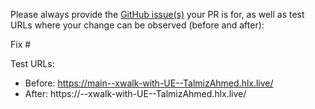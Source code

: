Please always provide the [GitHub issue(s)](../issues) your PR is for, as well as test URLs where your change can be observed (before and after):

Fix #<gh-issue-id>

Test URLs:
- Before: https://main--xwalk-with-UE--TalmizAhmed.hlx.live/
- After: https://<branch>--xwalk-with-UE--TalmizAhmed.hlx.live/
